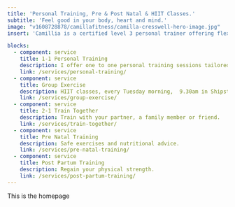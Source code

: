```yaml
---
title: 'Personal Training, Pre & Post Natal & HIIT Classes.'
subtitle: 'Feel good in your body, heart and mind.'
image: "v1608728878/camillafitness/camilla-cresswell-hero-image.jpg"
insert: 'Camillia is a certified level 3 personal trainer offering flexible, fun and effective 1-1 training sessions and group HITT classes in Shipston and the surrounding areas.'

blocks: 
  - component: service
    title: 1-1 Personal Training
    description: I offer one to one personal training sessions tailored to your personal fitness goals.
    link: /services/personal-training/
  - component: service
    title: Group Exercise
    description: HIIT classes, every Tuesday morning,  9.30am in Shipston-on-Stour.
    link: /services/group-exercise/
  - component: service
    title: 2-1 Train Together
    description: Train with your partner, a family member or friend.
    link: /services/train-together/
  - component: service
    title: Pre Natal Training
    description: Safe exercises and nutritional advice.
    link: /services/pre-natal-training/
  - component: service
    title: Post Partum Training
    description: Regain your physical strength.
    link: /services/post-partum-training/
---
```

This is the homepage
